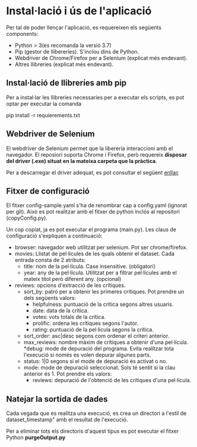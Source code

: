 # Instal·lació i ús de l'aplicació
Per tal de poder llençar l'aplicació, es requereixen els següents components:

* Python > 3(es recomanda la versió 3.7)
* Pip (gestor de llibereríes). S'inclou dins de Python.
* Webdriver de Chrome/Firefox per a Selenium (explicat més endevant).
* Altres llibreríes (explicat més endevant).

## Instal·lació de llibreríes amb pip
Per a instal·lar les llibreríes necessaries per a executar els scripts, es pot optar per executar la comanda

pip install -r requierements.txt

## Webdriver de Selenium
El webdriver de Selenium permet que la liberería interaccioni amb el navegador. El reposiori suporta Chrome i Firefox, però requereix **disposar del driver (.exe) situat en la mateixa carpeta que la pràctica**.

Per a descarregar el driver adequat, es pot consultar el següent [enllaç](https://www.selenium.dev/downloads/#browsersExpand)

## Fitxer de configuració
El fitxer config-sample.yaml s'ha de renombrar cap a config.yaml (ignorat per git). Això es pot realitzar amb el fitxer de python inclós al repositori (copyConfig.py).

Un cop copiat, ja es pot executar el programa (main.py). Les claus de configuració s'expliquen a continuació:

* browser: navegador web utilitzat per selenium. Pot ser chrome/firefox.
* movies: Llistat de pel·lícules de les quals obtenir el dataset. Cada entrada consta de 2 atributs:
  * title: nom de la pel·lícula. Case insensitive. (obligatori)
  * year: any de la pel·lícula. Utilitzat per a filtrar pel·lícules amb el mateix títol però diferent any. (opcional)
* reviews: opcions d'extracció de les crítiques.
  * sort_by: patró per a obtenir les primeres crítiques. Pot prendre un dels següents valors:
    * helpfulness: puntuació de la crítica segons altres usuaris.
    * date: data de la crítica.
    * votes: vots totals de la crítica.
    * prolific: ordena les crítiques segons l'autor.
    * rating: puntuació de la pel·lícula segons la crítica.
  * sort_order: asc|desc segons com ordenar el criteri anterior.
  * max_reviews: nombre màxim de crítiques a obtenir d'una pel·lícula.
*debug: mode de depuració del programa. Evita realitzar tota l'execució si només es volen depurar algunes parts.
  * status: 1|0 segons si el mode de depuració és activat o no.
  * mode: mode de depuració seleccionat. Sols té sentit si la clau anterior és 1. Pot prendre els valors:
    * reviews: depuració de l'obtenció de les crítiques d'una pel·lícula.
	
## Natejar la sortida de dades
Cada vegada que es realitza una execució, es crea un directori a l'estil de dataset_timestamp" amb el resultat de l'execució.

Per a eliminar tots els directoris d'aquest tipus es pot executar el fitxer Python **purgeOutput.py**